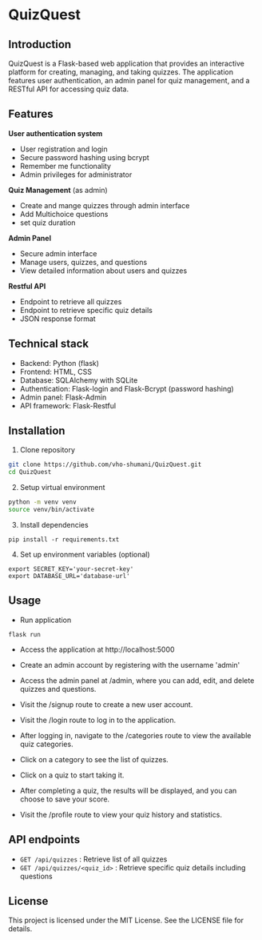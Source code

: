 # QuizQuest

## Introduction

QuizQuest is a Flask-based web application that provides an interactive platform for creating, managing, and taking quizzes. The application features user authentication, an admin panel for quiz management, and a RESTful API for accessing quiz data.

## Features
**User authentication system**
- User registration and login
- Secure password hashing using bcrypt
- Remember me functionality
- Admin privileges for administrator

**Quiz Management** (as admin)
- Create and mange quizzes through admin interface
- Add Multichoice questions 
- set quiz duration

**Admin Panel**
- Secure admin interface
- Manage users, quizzes, and questions
- View detailed information about users and quizzes

**Restful API**
- Endpoint to retrieve all quizzes
- Endpoint to retrieve specific quiz details
- JSON response format

## Technical stack
- Backend: Python (flask)
- Frontend: HTML, CSS
- Database: SQLAlchemy with SQLite
- Authentication: Flask-login and Flask-Bcrypt (password hashing)
- Admin panel: Flask-Admin
- API framework: Flask-Restful

## Installation
1. Clone repository

```bash
git clone https://github.com/vho-shumani/QuizQuest.git
cd QuizQuest
```


2. Setup virtual environment

```bash
python -m venv venv
source venv/bin/activate  
```

3. Install dependencies

```
pip install -r requirements.txt
```

4. Set up environment variables (optional)

```
export SECRET_KEY='your-secret-key'
export DATABASE_URL='database-url'
```

## Usage

- Run application
```
flask run
```
- Access the application at http://localhost:5000
- Create an admin account by registering with the username 'admin'
- Access the admin panel at /admin, where you can add, edit, and delete quizzes and questions.

- Visit the /signup route to create a new user account.
- Visit the /login route to log in to the application.

- After logging in, navigate to the /categories route to view the available quiz categories.
- Click on a category to see the list of quizzes.
- Click on a quiz to start taking it.

- After completing a quiz, the results will be displayed, and you can choose to save your score.
- Visit the /profile route to view your quiz history and statistics.

## API endpoints
- `GET /api/quizzes` : Retrieve list of all quizzes
- `GET /api/quizzes/<quiz_id>` : Retrieve specific quiz details including questions

## License
This project is licensed under the MIT License. See the LICENSE file for details.